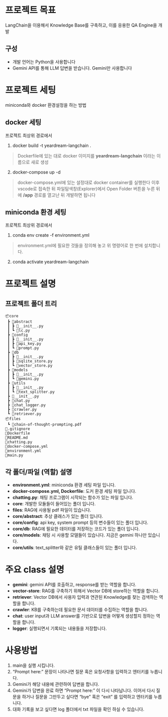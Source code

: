 # 프로젝트 목표
 LangChain을 이용해서 Knowledge Base를 구축하고, 이를 응용한 QA Engine을 개발
## 구성
- 개발 언어는 Python을 사용합니다
- Gemini API를 통해 LLM 답변을 받습니다. Gemini만 사용합니다
  
#  프로젝트 세팅

 miniconda와 docker 환경설정을 하는 방법

## docker 세팅
프로젝트 최상위 경로에서

1. docker build -t yeardream-langchain .
> Dockerfile에 있는 대로 docker 이미지를 **yeardream-langchain** 이라는 이름으로 새로 생성
2. docker-compose up -d
> docker-compose.yml에 있는 설정대로 docker container를 실행한다
> 이후 vscode로 접속한 뒤 파일탐색창(Explorer)에서 Open Folder 버튼을 누른 뒤에 **/app** 경로를 열고난 뒤 개발하면 됩니다

## miniconda 환경 세팅
프로젝트 최상위 경로에서
1. conda env create -f environment.yml
> environment.yml에 필요한 것들을 정의해 놓고 위 명령어로 한 번에 설치합니다.
2. conda activate yeardream-langchain

# 프로젝트 설명
## 프로젝트 폴더 트리

```
📦core
 ┣ 📂abstract
 ┃ ┣ 📜__init__.py
 ┃ ┗ 📜lc.py
 ┣ 📂config
 ┃ ┣ 📜__init__.py
 ┃ ┣ 📜api_key.py
 ┃ ┗ 📜prompt.py
 ┣ 📂db
 ┃ ┣ 📜__init__.py
 ┃ ┣ 📜sqlite_store.py
 ┃ ┗ 📜vector_store.py
 ┣ 📂models
 ┃ ┣ 📜__init__.py
 ┃ ┗ 📜gemini.py
 ┣ 📂utils
 ┃ ┣ 📜__init__.py
 ┃ ┗ 📜text_splitter.py
 ┣ 📜__init__.py
 ┣ 📜chat.py
 ┣ 📜chat_logger.py
 ┣ 📜crawler.py
 ┗ 📜retriever.py
📦files
 ┗ 📜chain-of-thought-prompting.pdf
📜.gitignore
📜Dockerfile
📜README.md
📜chatting.py
📜docker-compose.yml
📜environment.yml
📜main.py
```


## 각 폴더/파일 (역할) 설명
- **environment.yml**: miniconda 환경 세팅 파일 입니다.
- **docker-compose.yml, Dockerfile**: 도커 환경 세팅 파일 입니다.
- **chatting.py**: 채팅 프로그램이 시작되는 함수가 있는 파일 입니다.
- **core**: 개발한 모듈들이 들어있는 폴더 입니다.
- **files**: RAG에 사용될 pdf 파일이 있습니다.
- **core/abstract**: 추상 클래스가 있는 폴더 입니다.
- **core/config**: api key, system prompt 등의 변수들이 있는 폴더 입니다.
- **core/db**: RAG에 필요한 데이터를 저장하는 코드가 있는 폴더 입니다.
- **core/models**: 채팅 시 사용할 모델들이 있습니다. 지금은 gemini 하나만 있습니다.
- **core/utils**: text_splitter와 같은 유틸 클래스들이 있는 폴더 입니다.

# 주요 class 설명
- **gemini**: gemini API를 호출하고, response를 받는 역할을 합니다.
- **vector-store**: RAG를 구축하기 위해서 Vector DB에 store하는 역할을 합니다.
- **retriever**: Vector DB에서 사용자 입력과 연관된 Knowledge를 찾는 검색하는 역할을 합니다.
- **crawler**: KB를 구축하는데 필요한 문서 데이터를 수집하는 역할을 합니다.
- **chat**: user input과 LLM answer를 기반으로 답변을 어떻게 생성할지 정하는 역할을 합니다.
- **logger**: 실행되면서 기록되는 내용들을 저장합니다.

# 사용방법
 1. main을 실행 시킵니다.
 2. “Prompt here:” 문장이 나타나면 질문 혹은 요청사항을 입력하고 엔터키를 누릅니다.
 3. Gemini가 해당 내용에 관련하여 답변을 합니다.
 4. Gemini가 답변을 완료 하면 “Prompt here:” 이 다시 나타납니다. 이어서 다시 질문을 하거나 질문을 그만두고 싶다면 “bye” 혹은 “exit” 를 입력하고 엔터키를 누릅니다.
 5. 대화 기록을 보고 싶다면 log 폴더에서 txt 파일을 확인 하실 수 있습니다.
